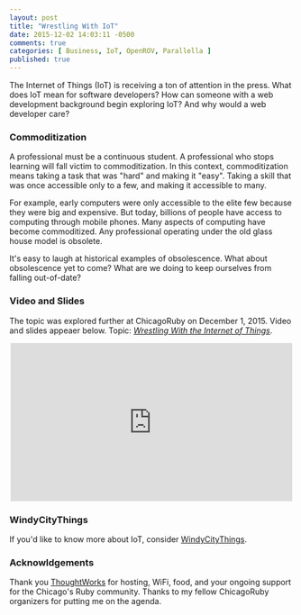 ```yaml
---
layout: post
title: "Wrestling With IoT"
date: 2015-12-02 14:03:11 -0500
comments: true
categories: [ Business, IoT, OpenROV, Parallella ]
published: true
---
```


The Internet of Things (IoT) is receiving a ton of attention in the press. What does IoT mean for software developers? How can someone with a web development background begin exploring IoT? And why would a web developer care? 

### Commoditization

A professional must be a continuous student. A professional who stops learning will fall victim to commoditization. In this context, commoditization means taking a task that was "hard" and making it "easy". Taking a skill that was once accessible only to a few, and making it accessible to many.

For example, early computers were only accessible to the elite few because they were big and expensive. But today, billions of people have access to computing through mobile phones. Many aspects of computing have become commoditized. Any professional operating under the old glass house model is obsolete.

It's easy to laugh at historical examples of obsolescence. What about obsolescence yet to come? What are we doing to keep ourselves from falling out-of-date?

<!--more-->

### Video and Slides

The topic was explored further at ChicagoRuby on December 1, 2015. Video and slides appeaer below. Topic: [_Wrestling With the Internet of Things_](http://www.meetup.com/ChicagoRuby/events/221411673/).

<center><iframe src="https://player.vimeo.com/video/147613523?color=f00004&title=0&byline=0&portrait=0" width="500" height="281" frameborder="0" webkitallowfullscreen mozallowfullscreen allowfullscreen></iframe></center>

<center><script async class="speakerdeck-embed" data-id="040a878eebe14c1fa01e7a0df2b90827" data-ratio="1.77777777777778" src="//speakerdeck.com/assets/embed.js"></script></center>

### WindyCityThings

If you'd like to know more about IoT, consider [WindyCityThings](http://windycitythings.com).

### Acknowldgements

Thank you [ThoughtWorks](http://thoughtworks.com) for hosting, WiFi, food, and your ongoing support for the Chicago's Ruby community. Thanks to my fellow ChicagoRuby organizers for putting me on the agenda.


